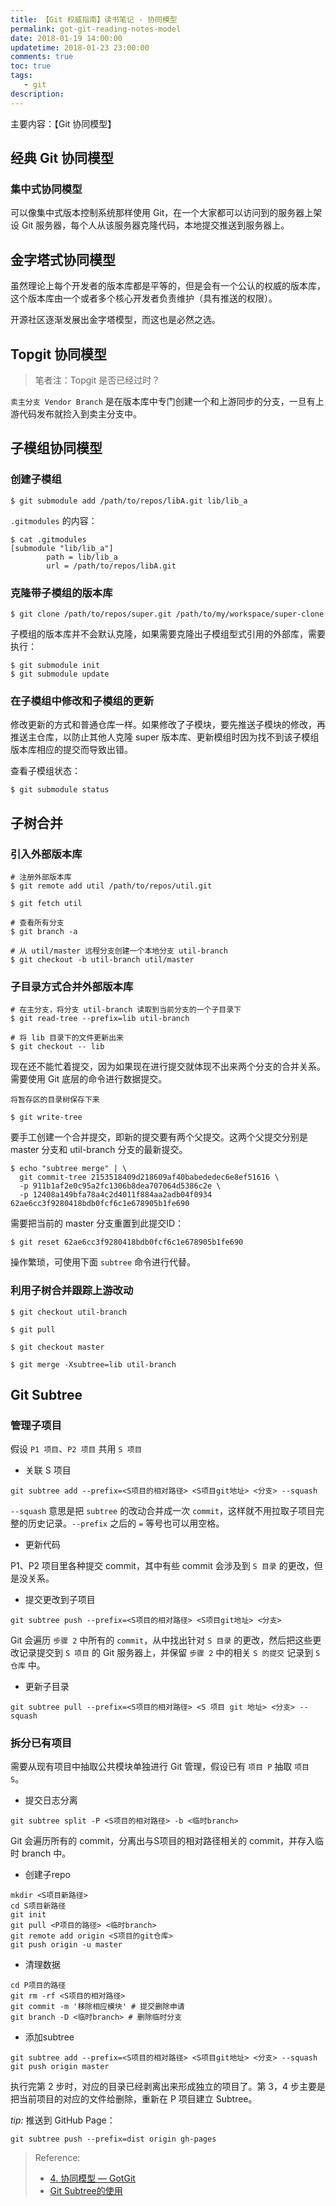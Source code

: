 ```yaml
---
title: 【Git 权威指南】读书笔记 - 协同模型
permalink: got-git-reading-notes-model
date: 2018-01-19 14:00:00
updatetime: 2018-01-23 23:00:00
comments: true
toc: true
tags:
   - git
description:
---
```


主要内容：【Git 协同模型】

## 经典 Git 协同模型

### 集中式协同模型

可以像集中式版本控制系统那样使用 Git，在一个大家都可以访问到的服务器上架设 Git 服务器，每个人从该服务器克隆代码，本地提交推送到服务器上。   

## 金字塔式协同模型

虽然理论上每个开发者的版本库都是平等的，但是会有一个公认的权威的版本库，这个版本库由一个或者多个核心开发者负责维护（具有推送的权限）。

开源社区逐渐发展出金字塔模型，而这也是必然之选。

<!-- more -->

## Topgit 协同模型

> 笔者注：Topgit 是否已经过时？

`卖主分支 Vendor Branch` 是在版本库中专门创建一个和上游同步的分支，一旦有上游代码发布就捡入到卖主分支中。

## 子模组协同模型

### 创建子模组

```
$ git submodule add /path/to/repos/libA.git lib/lib_a
```

`.gitmodules` 的内容：

```
$ cat .gitmodules
[submodule "lib/lib_a"]
        path = lib/lib_a
        url = /path/to/repos/libA.git
```

### 克隆带子模组的版本库

```
$ git clone /path/to/repos/super.git /path/to/my/workspace/super-clone
```

子模组的版本库并不会默认克隆，如果需要克隆出子模组型式引用的外部库，需要执行：

```
$ git submodule init
$ git submodule update
```

### 在子模组中修改和子模组的更新

修改更新的方式和普通仓库一样。如果修改了子模块，要先推送子模块的修改，再推送主仓库，以防止其他人克隆 super 版本库、更新模组时因为找不到该子模组版本库相应的提交而导致出错。

查看子模组状态：

```
$ git submodule status
```

## 子树合并

### 引入外部版本库

```
# 注册外部版本库
$ git remote add util /path/to/repos/util.git

$ git fetch util

# 查看所有分支
$ git branch -a

# 从 util/master 远程分支创建一个本地分支 util-branch
$ git checkout -b util-branch util/master
```

### 子目录方式合并外部版本库


```
# 在主分支，将分支 util-branch 读取到当前分支的一个子目录下
$ git read-tree --prefix=lib util-branch

# 将 lib 目录下的文件更新出来
$ git checkout -- lib
```

现在还不能忙着提交，因为如果现在进行提交就体现不出来两个分支的合并关系。需要使用 Git 底层的命令进行数据提交。

```
将暂存区的目录树保存下来

$ git write-tree
```

要手工创建一个合并提交，即新的提交要有两个父提交。这两个父提交分别是 master 分支和 util-branch 分支的最新提交。

```
$ echo "subtree merge" | \
  git commit-tree 2153518409d218609af40babededec6e8ef51616 \
  -p 911b1af2e0c95a2fc1306b8dea707064d5386c2e \
  -p 12408a149bfa78a4c2d4011f884aa2adb04f0934
62ae6cc3f9280418bdb0fcf6c1e678905b1fe690
```

需要把当前的 master 分支重置到此提交ID：

```
$ git reset 62ae6cc3f9280418bdb0fcf6c1e678905b1fe690
```

操作繁琐，可使用下面 `subtree` 命令进行代替。

### 利用子树合并跟踪上游改动

```
$ git checkout util-branch

$ git pull

$ git checkout master

$ git merge -Xsubtree=lib util-branch
```

## Git Subtree

### 管理子项目

假设 `P1 项目`、`P2 项目` 共用 `S 项目`

- 关联 S 项目

```
git subtree add --prefix=<S项目的相对路径> <S项目git地址> <分支> --squash
```

`--squash` 意思是把 `subtree` 的改动合并成一次 `commit`，这样就不用拉取子项目完整的历史记录。`--prefix` 之后的 `=` 等号也可以用空格。

- 更新代码

P1、P2 项目里各种提交 commit，其中有些 commit 会涉及到 `S 目录` 的更改，但是没关系。

- 提交更改到子项目

```
git subtree push --prefix=<S项目的相对路径> <S项目git地址> <分支>
```

Git 会遍历 `步骤 2` 中所有的 `commit`，从中找出针对 `S 目录` 的更改，然后把这些更改记录提交到 `S 项目` 的 Git 服务器上，并保留 `步骤 2` 中的相关 `S 的提交` 记录到 `S仓库` 中。

- 更新子目录

```
git subtree pull --prefix=<S项目的相对路径> <S 项目 git 地址> <分支> --squash
```

### 拆分已有项目

需要从现有项目中抽取公共模块单独进行 Git 管理，假设已有 `项目 P` 抽取 `项目 S`。

- 提交日志分离

```
git subtree split -P <S项目的相对路径> -b <临时branch>
```

Git 会遍历所有的 commit，分离出与S项目的相对路径相关的 commit，并存入临时 branch 中。

-  创建子repo

```
mkdir <S项目新路径>
cd S项目新路径
git init
git pull <P项目的路径> <临时branch>
git remote add origin <S项目的git仓库>
git push origin -u master
```

- 清理数据

```
cd P项目的路径
git rm -rf <S项目的相对路径>
git commit -m '移除相应模块' # 提交删除申请
git branch -D <临时branch> # 删除临时分支
```

- 添加subtree

```
git subtree add --prefix=<S项目的相对路径> <S项目git地址> <分支> --squash
git push origin master
```

执行完第 2 步时，对应的目录已经剥离出来形成独立的项目了。第 3，4 步主要是把当前项目的对应的文件给删除，重新在 P 项目建立 Subtree。

*tip:*
推送到 GitHub Page：

```
git subtree push --prefix=dist origin gh-pages
```

> Reference:
> - [4. 协同模型 &mdash; GotGit](http://www.worldhello.net/gotgit/04-git-model/)
> - [Git Subtree的使用](https://www.jianshu.com/p/3096069e9b72)
